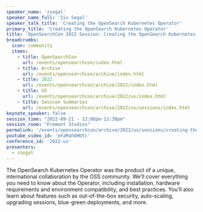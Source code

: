 ```yaml
---
speaker_name: 'zsegal'
speaker_name_full: 'Ziv Segal'
speaker_talk_title: 'Creating the OpenSearch Kubernetes Operator'
primary_title: 'Creating the OpenSearch Kubernetes Operator'
title: 'OpenSearchCon 2022 Session: Creating the OpenSearch Kubernetes Operator'
breadcrumbs:
  icon: community
  items:
    - title: OpenSearchCon
      url: /events/opensearchcon/index.html
    - title: Archive
      url: /events/opensearchcon/archive/index.html
    - title: 2022
      url: /events/opensearchcon/archive/2022/index.html
    - title: US
      url: /events/opensearchcon/archive/2022/us/index.html
    - title: Session Summaries
      url: /events/opensearchcon/archive/2022/us/sessions/index.html
keynote_speaker: false
session_time: "2022-09-21 - 12:00pm-12:30pm"
session_room: "Fremont Studios"
permalink: '/events/opensearchcon/archive/2022/us/sessions/creating-the-opensearch-kubernetes-operator.html'
youtube_video_id: 'eFaMahOHUtc'
conference_id: '2022-us'
presenters:
  - zsegal
---
```

The OpenSearch Kubernetes Operator was the product of a unique, international collaboration by the OSS community. We’ll cover everything you need to know about the Operator, including installation, hardware requirements and environment compatibility, and best practices. You’ll also learn about features such as out-of-the-box security, auto-scaling, upgrading sessions, blue-green deployments, and more.
